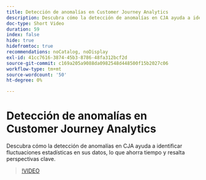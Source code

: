 ```yaml
---
title: Detección de anomalías en Customer Journey Analytics
description: Descubra cómo la detección de anomalías en CJA ayuda a identificar fluctuaciones estadísticas en sus datos, lo que ahorra tiempo y resalta perspectivas clave.
doc-type: Short Video
duration: 59
index: false
hide: true
hidefromtoc: true
recommendations: noCatalog, noDisplay
exl-id: 41cc7616-3874-45b3-8786-48fa312bcf2d
source-git-commit: c169a205a9088da0982548d448500f15b2027c06
workflow-type: tm+mt
source-wordcount: '50'
ht-degree: 0%

---
```


# Detección de anomalías en Customer Journey Analytics

Descubra cómo la detección de anomalías en CJA ayuda a identificar fluctuaciones estadísticas en sus datos, lo que ahorra tiempo y resalta perspectivas clave.

<!-- 72_S106_3442453_58_anomaly-detection-in-customer-journey-analytics -->
>[!VIDEO](https://video.tv.adobe.com/v/3458302/?learn=on&enablevpops=true)
